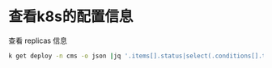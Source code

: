 # 查看k8s的配置信息

查看 replicas 信息

```sh
k get deploy -n cms -o json |jq '.items[].status|select(.conditions[].type="Progressing")|.replicas' -r
```









